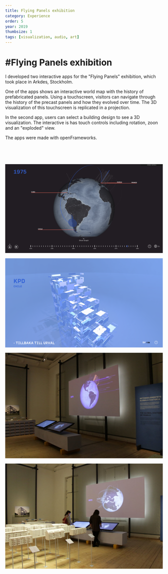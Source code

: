 ```yaml
---
title: Flying Panels exhibition
category: Experience
order: 5
year: 2019
thumbsize: 1
tags: [visualization, audio, art]
---
```


# #Flying Panels exhibition

I developed two interactive apps for the "Flying Panels" exhibition, which took place in Arkdes, Stockholm.

One of the apps shows an interactive world map with the history of prefabricated panels. Using a touchscreen, visitors can navigate through the history of the precast panels and how they evolved over time. The 3D visualization of this touchscreen is replicated in a projection.

In the second app, users can select a building design to see a 3D visualization. The interactive is has touch controls including rotation, zoon and an "exploded" view.

The apps were made with openFrameworks.

&nbsp;

&nbsp;

![Image 1](images/flying%20panels%20exhibition/screenshot01.png)


![Image 2](images/flying%20panels%20exhibition/screenshot02.png)


![Image 3](images/flying%20panels%20exhibition/photo01.jpg)


![Image 4](images/flying%20panels%20exhibition/photo02.jpg)

